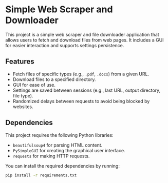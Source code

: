# Simple Web Scraper and Downloader

This project is a simple web scraper and file downloader application that allows users to fetch and download files from web pages. It includes a GUI for easier interaction and supports settings persistence.

## Features

- Fetch files of specific types (e.g., `.pdf`, `.docx`) from a given URL.
- Download files to a specified directory.
- GUI for ease of use.
- Settings are saved between sessions (e.g., last URL, output directory, file type).
- Randomized delays between requests to avoid being blocked by websites.

## Dependencies

This project requires the following Python libraries:

- `beautifulsoup4` for parsing HTML content.
- `PySimpleGUI` for creating the graphical user interface.
- `requests` for making HTTP requests.

You can install the required dependencies by running:

```bash
pip install -r requirements.txt
